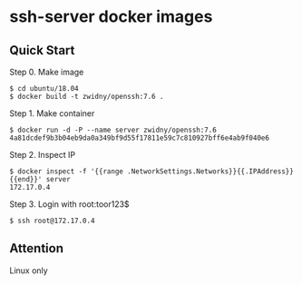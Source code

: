 # ssh-server docker images

## Quick Start
Step 0. Make image  
```text
$ cd ubuntu/18.04
$ docker build -t zwidny/openssh:7.6 .
```

Step 1. Make container
```
$ docker run -d -P --name server zwidny/openssh:7.6
4a81dcdef9b3b04eb9da0a349bf9d55f17811e59c7c810927bff6e4ab9f040e6
```
Step 2. Inspect IP
```
$ docker inspect -f '{{range .NetworkSettings.Networks}}{{.IPAddress}}{{end}}' server
172.17.0.4
```
Step 3. Login with root:toor123$
```
$ ssh root@172.17.0.4
```

## Attention
Linux only
